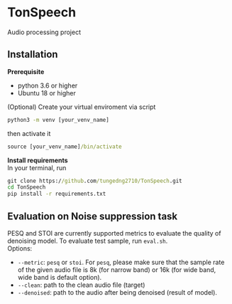 # TonSpeech
Audio processing project 

## Installation
**Prerequisite** <br />
* python 3.6 or higher
* Ubuntu 18 or higher
  
(Optional) Create your virtual enviroment via script <br />
```bat 
python3 -m venv [your_venv_name]
```
then activate it <br />
```bat
source [your_venv_name]/bin/activate
``` 

**Install requirements** <br />
In your terminal, run <br />
```bat 
git clone https://github.com/tungedng2710/TonSpeech.git
cd TonSpeech 
pip install -r requirements.txt
```


## Evaluation on Noise suppression task
PESQ and STOI are currently supported metrics to evaluate the quality of denoising model. To evaluate test sample, run ```eval.sh```. <br />
Options:<br />
* ```--metric```: ```pesq``` or ```stoi```. For ```pesq```, please make sure that the sample rate of the given audio file is 8k (for narrow band) or 16k (for wide band, wide band is default option). 
* ```--clean```: path to the clean audio file (target)
* ```--denoised```: path to the audio after being denoised (result of model).
